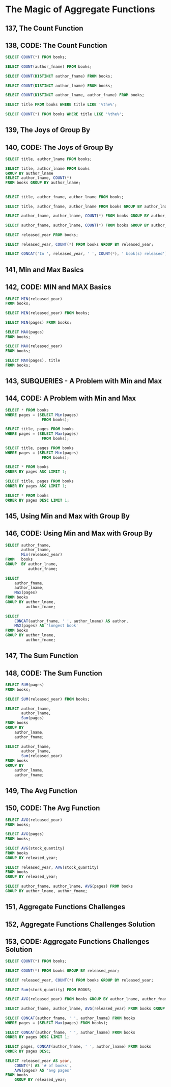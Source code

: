 # The Magic of Aggregate Functions

## 137, The Count Function

## 138, CODE: The Count Function

```sql
SELECT COUNT(*) FROM books;
 
SELECT COUNT(author_fname) FROM books;
 
SELECT COUNT(DISTINCT author_fname) FROM books;
 
SELECT COUNT(DISTINCT author_lname) FROM books;
 
SELECT COUNT(DISTINCT author_lname, author_fname) FROM books;
 
SELECT title FROM books WHERE title LIKE '%the%';
 
SELECT COUNT(*) FROM books WHERE title LIKE '%the%';
```

## 139, The Joys of Group By

## 140, CODE: The Joys of Group By

```sql
SELECT title, author_lname FROM books;
 
SELECT title, author_lname FROM books
GROUP BY author_lname
SELECT author_lname, COUNT(*) 
FROM books GROUP BY author_lname;
 
 
SELECT title, author_fname, author_lname FROM books;
 
SELECT title, author_fname, author_lname FROM books GROUP BY author_lname;
 
SELECT author_fname, author_lname, COUNT(*) FROM books GROUP BY author_lname;
 
SELECT author_fname, author_lname, COUNT(*) FROM books GROUP BY author_lname, author_fname;
 
SELECT released_year FROM books;
 
SELECT released_year, COUNT(*) FROM books GROUP BY released_year;
 
SELECT CONCAT('In ', released_year, ' ', COUNT(*), ' book(s) released') AS year FROM books GROUP BY released_year;
```

## 141, Min and Max Basics

## 142, CODE: MIN and MAX Basics

```sql
SELECT MIN(released_year) 
FROM books;
 
SELECT MIN(released_year) FROM books;
 
SELECT MIN(pages) FROM books;
 
SELECT MAX(pages) 
FROM books;
 
SELECT MAX(released_year) 
FROM books;
 
SELECT MAX(pages), title
FROM books;
```

## 143, SUBQUERIES - A Problem with Min and Max

## 144, CODE: A Problem with Min and Max

```sql
SELECT * FROM books 
WHERE pages = (SELECT Min(pages) 
                FROM books); 
 
SELECT title, pages FROM books 
WHERE pages = (SELECT Max(pages) 
                FROM books); 
 
SELECT title, pages FROM books 
WHERE pages = (SELECT Min(pages) 
                FROM books); 
 
SELECT * FROM books 
ORDER BY pages ASC LIMIT 1;
 
SELECT title, pages FROM books 
ORDER BY pages ASC LIMIT 1;
 
SELECT * FROM books 
ORDER BY pages DESC LIMIT 1;
```

## 145, Using Min and Max with Group By

## 146, CODE: Using Min and Max with Group By

```sql
SELECT author_fname, 
       author_lname, 
       Min(released_year) 
FROM   books 
GROUP  BY author_lname, 
          author_fname;
 
SELECT
    author_fname,
    author_lname,
    Max(pages)
FROM books
GROUP BY author_lname,
         author_fname;
 
SELECT
    CONCAT(author_fname, ' ', author_lname) AS author,
    MAX(pages) AS 'longest book'
FROM books
GROUP BY author_lname,
         author_fname;
```

## 147, The Sum Function

## 148, CODE: The Sum Function

```sql
SELECT SUM(pages)
FROM books;
 
SELECT SUM(released_year) FROM books;
 
SELECT author_fname,
       author_lname,
       Sum(pages)
FROM books
GROUP BY
    author_lname,
    author_fname;
 
SELECT author_fname,
       author_lname,
       Sum(released_year)
FROM books
GROUP BY
    author_lname,
    author_fname;
```

## 149, The Avg Function

## 150, CODE: The Avg Function

```sql
SELECT AVG(released_year) 
FROM books;
 
SELECT AVG(pages) 
FROM books;
 
SELECT AVG(stock_quantity) 
FROM books 
GROUP BY released_year;
 
SELECT released_year, AVG(stock_quantity) 
FROM books 
GROUP BY released_year;
 
SELECT author_fname, author_lname, AVG(pages) FROM books
GROUP BY author_lname, author_fname;
```

## 151, Aggregate Functions Challenges

## 152, Aggregate Functions Challenges Solution

## 153, CODE: Aggregate Functions Challenges Solution

```sql
SELECT COUNT(*) FROM books;
 
SELECT COUNT(*) FROM books GROUP BY released_year;
 
SELECT released_year, COUNT(*) FROM books GROUP BY released_year;
 
SELECT Sum(stock_quantity) FROM BOOKS;
 
SELECT AVG(released_year) FROM books GROUP BY author_lname, author_fname;
 
SELECT author_fname, author_lname, AVG(released_year) FROM books GROUP BY author_lname, author_fname;
 
SELECT CONCAT(author_fname, ' ', author_lname) FROM books
WHERE pages = (SELECT Max(pages) FROM books);
 
SELECT CONCAT(author_fname, ' ', author_lname) FROM books
ORDER BY pages DESC LIMIT 1;
 
SELECT pages, CONCAT(author_fname, ' ', author_lname) FROM books
ORDER BY pages DESC;
 
SELECT released_year AS year,
    COUNT(*) AS '# of books',
    AVG(pages) AS 'avg pages'
FROM books
    GROUP BY released_year;
```
